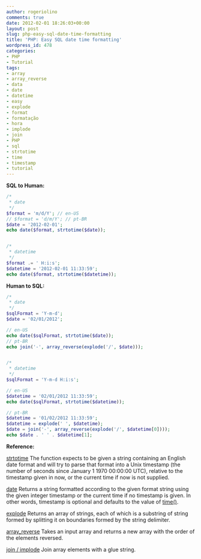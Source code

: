 ```yaml
---
author: rogeriolino
comments: true
date: 2012-02-01 18:26:03+00:00
layout: post
slug: php-easy-sql-date-time-formatting
title: 'PHP: Easy SQL date time formatting'
wordpress_id: 478
categories:
- PHP
- Tutorial
tags:
- array
- array_reverse
- data
- date
- datetime
- easy
- explode
- format
- formatação
- hora
- implode
- join
- PHP
- sql
- strtotime
- time
- timestamp
- tutorial
---
```


**SQL to Human:**

    
```php
/* 
 * date
 */
$format = 'm/d/Y'; // en-US
// $format = 'd/m/Y'; // pt-BR
$date = '2012-02-01';
echo date($format, strtotime($date));


/* 
 * datetime
 */
$format .= ' H:i:s';
$datetime = '2012-02-01 11:33:59';
echo date($format, strtotime($datetime));
```


**Human to SQL:**

    
```php
/* 
 * date
 */
$sqlFormat = 'Y-m-d';
$date = '02/01/2012';

// en-US
echo date($sqlFormat, strtotime($date));
// pt-BR
echo join('-', array_reverse(explode('/', $date)));


/* 
 * datetime
 */
$sqlFormat = 'Y-m-d H:i:s';

// en-US
$datetime = '02/01/2012 11:33:59';  
echo date($sqlFormat, strtotime($datetime));

// pt-BR
$datetime = '01/02/2012 11:33:59';
$datetime = explode(' ', $datetime);
$date = join('-', array_reverse(explode('/', $datetime[0])));
echo $date . ' ' . $datetime[1];
```


**Reference:**

[strtotime](http://php.net/strtotime)
The function expects to be given a string containing an English date format and will try to parse that format into a Unix timestamp (the number of seconds since January 1 1970 00:00:00 UTC), relative to the timestamp given in now, or the current time if now is not supplied.

[date](http://php.net/date)
Returns a string formatted according to the given format string using the given integer timestamp or the current time if no timestamp is given. In other words, timestamp is optional and defaults to the value of [time()](http://php.net/time).

[explode](http://php.net/explode)
Returns an array of strings, each of which is a substring of string formed by splitting it on boundaries formed by the string delimiter.

[array_reverse](http://php.net/array_reverse)
Takes an input array and returns a new array with the order of the elements reversed.

[join / implode](http://php.net/join)
Join array elements with a glue string.
